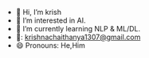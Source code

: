 - 👋 Hi, I’m krish
- 👀 I’m interested in AI.
- 🌱 I’m currently learning NLP & ML/DL.
- 📧: krishnachaithanya1307@gmail.com
- 😄 Pronouns: He,Him
  

<!---
ProgramerKrish/ProgramerKrish is a ✨ special ✨ repository because its `README.md` (this file) appears on your GitHub profile.
You can click the Preview link to take a look at your changes.
--->
